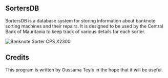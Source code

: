 ## SortersDB
SortersDB is a database system for storing information about banknote sorting machines and their repairs. 
It is designed to be used by the Central Bank of Mauritania to keep track of various details for each sorter.

![Banknote Sorter CPS X2300](https://github.com/OussamaTeyib/SortersDB/blob/main/assests/images/banknoteSorter.jpg)


## Credits
This program is written by Oussama Teyib in the hope that it will be useful.